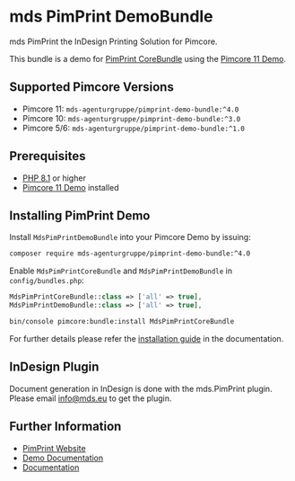 # mds PimPrint DemoBundle

mds PimPrint the InDesign Printing Solution for Pimcore.

This bundle is a demo for [PimPrint CoreBundle](https://github.com/mds-agenturgruppe/pimprint-core-bundle) using the [Pimcore 11 Demo](https://github.com/pimcore/demo/tree/11.x).

## Supported Pimcore Versions

- Pimcore 11: `mds-agenturgruppe/pimprint-demo-bundle:^4.0`
- Pimcore 10: `mds-agenturgruppe/pimprint-demo-bundle:^3.0`
- Pimcore 5/6: `mds-agenturgruppe/pimprint-demo-bundle:^1.0`

## Prerequisites

- [PHP 8.1](https://secure.php.net/) or higher
- [Pimcore 11 Demo](https://github.com/pimcore/demo/tree/11.x) installed

## Installing PimPrint Demo

Install `MdsPimPrintDemoBundle` into your Pimcore Demo by issuing:

```bash
composer require mds-agenturgruppe/pimprint-demo-bundle:^4.0
```

Enable `MdsPimPrintCoreBundle` and `MdsPimPrintDemoBundle` in `config/bundles.php`:

```php
MdsPimPrintCoreBundle::class => ['all' => true],
MdsPimPrintDemoBundle::class => ['all' => true],
```

```bash
bin/console pimcore:bundle:install MdsPimPrintCoreBundle
```

For further details please refer the [installation guide](https://pimprint.mds.eu/docs/PimPrint_Demo/Installation.html) in the documentation.

## InDesign Plugin

Document generation in InDesign is done with the mds.PimPrint plugin. Please email <a href="mailto:info@mds.eu?subject=PimPrint Plugin">info@mds.eu</a> to get the plugin.

## Further Information

* [PimPrint Website](https://pimprint.mds.eu)
* [Demo Documentation](https://pimprint.mds.eu/docs/PimPrint_Demo)
* [Documentation](https://pimprint.mds.eu/docs)
